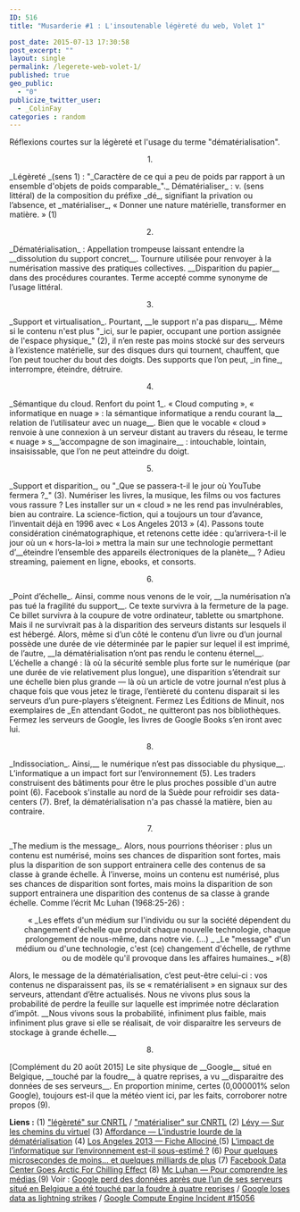 ```yaml
---
ID: 516
title: "Musarderie #1 : L'insoutenable légèreté du web, Volet 1"

post_date: 2015-07-13 17:30:58
post_excerpt: ""
layout: single
permalink: /legerete-web-volet-1/
published: true
geo_public:
  - "0"
publicize_twitter_user:
  - _ColinFay
categories : random
---
```

Réflexions courtes sur la légèreté et l'usage du terme "dématérialisation".


<p style="text-align: center;">1.</p>
_Légèreté _(sens 1) : "_Caractère de ce qui a peu de poids par rapport à un ensemble d'objets de poids comparable_"._
Dématérialiser_ : v. (sens littéral) de la composition du préfixe _dé_, signifiant la privation ou l’absence, et _matérialiser_, « Donner une nature matérielle, transformer en matière. » (1)
<p style="text-align: center;"> 2.</p>
_Dématérialisation_ : Appellation trompeuse laissant entendre la __dissolution du support concret__. Tournure utilisée pour renvoyer à la numérisation massive des pratiques collectives. __Disparition du papier__ dans des procédures courantes. Terme accepté comme synonyme de l’usage littéral.
<p style="text-align: center;">3.</p>
_Support et virtualisation_. Pourtant, __le support n'a pas disparu__. Même si le contenu n'est plus "_ici, sur le papier, occupant une portion assignée de l'espace physique_" (2), il n’en reste pas moins stocké sur des serveurs à l’existence matérielle, sur des disques durs qui tournent, chauffent, que l’on peut toucher du bout des doigts. Des supports que l’on peut, _in fine_, interrompre, éteindre, détruire.
<p style="text-align: center;">4.</p>
_Sémantique du cloud. Renfort du point 1_. « Cloud computing », « informatique en nuage » : la sémantique informatique a rendu courant la__ relation de l’utilisateur avec un nuage__. Bien que le vocable « cloud » renvoie à une connexion à un serveur distant au travers du réseau, le terme « nuage » s__’accompagne de son imaginaire__ : intouchable, lointain, insaisissable, que l’on ne peut atteindre du doigt.

<p style="text-align: center;">5.</p>
_Support et disparition_, ou "_Que se passera-t-il le jour où YouTube fermera ?_" (3). Numériser les livres, la musique, les films ou vos factures vous rassure ? Les installer sur un « cloud » ne les rend pas invulnérables, bien au contraire. La science-fiction, qui a toujours un tour d’avance, l’inventait déjà en 1996 avec « Los Angeles 2013 » (4). Passons toute considération cinématographique, et retenons cette idée : qu’arrivera-t-il le jour où un « hors-la-loi » mettra la main sur une technologie permettant d’__éteindre l’ensemble des appareils électroniques de la planète__ ? Adieu streaming, paiement en ligne, ebooks, et consorts.
<p style="text-align: center;">6.</p>
_Point d’échelle_. Ainsi, comme nous venons de le voir, __la numérisation n’a pas tué la fragilité du support__. Ce texte survivra à la fermeture de la page. Ce billet survivra à la coupure de votre ordinateur, tablette ou smartphone. Mais il ne survivrait pas à la disparition des serveurs distants sur lesquels il est hébergé. Alors, même si d’un côté le contenu d’un livre ou d’un journal possède une durée de vie déterminée par le papier sur lequel il est imprimé, de l’autre, __la dématérialisation n’ont pas rendu le contenu éternel__. L’échelle a changé : là où la sécurité semble plus forte sur le numérique (par une durée de vie relativement plus longue), une disparition s’étendrait sur une échelle bien plus grande — là où un article de votre journal n’est plus à chaque fois que vous jetez le tirage, l’entièreté du contenu disparait si les serveurs d’un pure-players s’éteignent. Fermez Les Éditions de Minuit, nos exemplaires de _En attendant Godot_ ne quitteront pas nos bibliothèques. Fermez les serveurs de Google, les livres de Google Books s’en iront avec lui.
<p style="text-align: center;">8.</p>
_Indissociation_. Ainsi,__ le numérique n’est pas dissociable du physique__. L’informatique a un impact fort sur l’environnement (5). Les traders construisent des bâtiments pour être le plus proches possible d'un autre point (6). Facebook s'installe au nord de la Suède pour refroidir ses data-centers (7). Bref, la dématérialisation n'a pas chassé la matière, bien au contraire.
<p style="text-align: center;">7.</p>
_The medium is the message_. Alors, nous pourrions théoriser : plus un contenu est numérisé, moins ses chances de disparition sont fortes, mais plus la disparition de son support entrainera celle des contenus de sa classe à grande échelle. À l’inverse, moins un contenu est numérisé, plus ses chances de disparition sont fortes, mais moins la disparition de son support entrainera une disparition des contenus de sa classe à grande échelle. Comme l’écrit Mc Luhan (1968:25-26) :
<p style="text-align: right;">« _Les effets d'un médium sur l'individu ou sur la société dépendent du changement d'échelle que produit chaque nouvelle technologie, chaque prolongement de nous-même, dans notre vie. (...) _
_Le "message" d'un médium ou d'une technologie, c'est (ce) changement d'échelle, de rythme ou de modèle qu'il provoque dans les affaires humaines._ »(8)</p>
Alors, le message de la dématérialisation, c’est peut-être celui-ci : vos contenus ne disparaissent pas, ils se « rematérialisent » en signaux sur des serveurs, attendant d’être actualisés. Nous ne vivons plus sous la probabilité de perdre la feuille sur laquelle est imprimée notre déclaration d’impôt. __Nous vivons sous la probabilité, infiniment plus faible, mais infiniment plus grave si elle se réalisait, de voir disparaitre les serveurs de stockage à grande échelle.__
<p style="text-align: center;">8.</p>
[Complément du 20 août 2015] Le site physique de __Google__ situé en Belgique, __touché par la foudre__ à quatre reprises, a vu __disparaitre des données de ses serveurs__. En proportion minime, certes (0,000001% selon Google), toujours est-il que la météo vient ici, par les faits, corroborer notre propos (9).

__Liens :__
<span class="tlf_cdefinition">(1) <a href="http://www.cnrtl.fr/definition/légèreté" target="_blank">"légèreté" sur CNRTL</a> / <a href="http://www.cnrtl.fr/lexicographie/matérialiser" target="_blank">"matérialiser" sur CNRTL</a>
(2) <a href="http://hypermedia.univ-paris8.fr/pierre/virtuel/virt0.htm" target="_blank">Lévy — Sur les chemins du virtuel</a>
(3) <a href="http://affordance.typepad.com/mon_weblog/2013/03/lindustrie-lourde-dematerialisation.html" target="_blank">Affordance — L'industrie lourde de la dématérialisation</a>
(4) <a href="http://www.allocine.fr/film/fichefilm_gen_cfilm=15333.html" target="_blank">Los Angeles 2013 — Fiche Allociné </a>
(5) <a href="http://www.consoglobe.com/impact-de-l-informatique-environnement-cg" target="_blank">L’impact de l’informatique sur l’environnement est-il sous-estimé ?</a>
(6) <a href="http://www.latribune.fr/entreprises-finance/banques-finance/industrie-financiere/20110713trib000636089/pour-quelques-microsecondes-de-moins-et-quelques-milliards-de-plus.html" target="_blank">Pour quelques microsecondes de moins... et quelques milliards de plus</a>
(7) <a href="http://gizmodo.com/5853819/facebook-data-center-goes-arctic-for-chilling-effect" target="_blank">Facebook Data Center Goes Arctic For Chilling Effect</a>
(8) <a href="https://fr.wikipedia.org/wiki/Pour_comprendre_les_m%C3%A9dias" target="_blank">Mc Luhan — Pour comprendre les médias </a>
(9) Voir : <a href="http://tempsreel.nouvelobs.com/en-direct/a-chaud/7115-dingueca-google-donnees-apres-serveurs-situe-belgique.html" target="_blank">Google perd des données après que l’un de ses serveurs situé en Belgique a été touché par la foudre à quatre reprises</a> / <a href="http://www.bbc.com/news/technology-33989384" target="_blank">Google loses data as lightning strikes</a> / <a href="https://status.cloud.google.com/incident/compute/15056#5719570367119360" target="_blank">Google Compute Engine Incident #15056</a>






